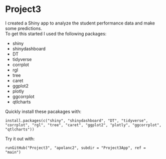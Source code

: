 # Project3
I created a Shiny app to analyze the student performance data and make some predictions.  
To get this started I used the following packages:    
  - shiny  
  - shinydashboard
  - DT  
  - tidyverse  
  - corrplot  
  - rgl  
  - tree  
  - caret  
  - ggplot2  
  - plotly  
  - ggcorrplot  
  - qtlcharts    

Quickly install these pacakages with:   
 ```
 install.packages(c("shiny", "shinydashboard", "DT", "tidyverse", "corrplot", "rgl", "tree", "caret", "ggplot2", "plotly", "ggcorrplot", "qtlcharts"))
 ```
 
Try it out with:   
```
runGitHub("Project3", "apolanc2", subdir = "Project3App", ref = "main")
```
